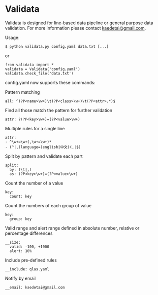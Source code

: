 Validata
========
Validata is designed for line-based data pipeline or general purpose data validation.
For more information please contact kaedetai@gmail.com.

Usage:

    $ python validata.py config.yaml data.txt [...]

or

    from validata import *
    validata = Validata('config.yaml')
    validata.check_file('data.txt')

config.yaml now supports these commands:

Pattern matching

    all: ^(?P<name>\w+)\t(?P<class>\w+)\t(?P<attr>.*)$

Find all those match the pattern for further validation

    attr: ?(?P<key>\w+)=(?P<value>\w+)

Multiple rules for a single line

    attr:
    - ^\w+=\w+(,\w+=\w+)*
    - (^|,)language=(english|中文)(,|$)

Split by pattern and validate each part

    split:
      by: (\t|,)
      as: (?P<key>\w+)=(?P<value>\w+)

Count the number of a value

    key:
      count: key

Count the numbers of each group of value

    key:
      group: key

Valid range and alert range defined in absolute number, relative or percentage differences

    __size:
      valid: -100, +1000
      alert: 10%

Include pre-defined rules

    __include: qlas.yaml

Notify by email

    __email: kaedetai@gmail.com
